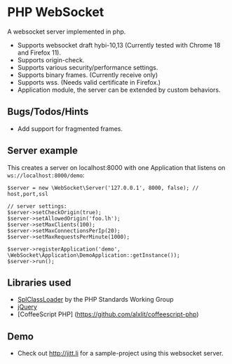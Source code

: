 PHP WebSocket
=============
A websocket server implemented in php.

- Supports websocket draft hybi-10,13 (Currently tested with Chrome 18 and Firefox 11).
- Supports origin-check.
- Supports various security/performance settings.
- Supports binary frames. (Currently receive only)
- Supports wss. (Needs valid certificate in Firefox.)
- Application module, the server can be extended by custom behaviors.

## Bugs/Todos/Hints
- Add support for fragmented frames.

## Server example

This creates a server on localhost:8000 with one Application that listens on `ws://localhost:8000/demo`:

	$server = new \WebSocket\Server('127.0.0.1', 8000, false); // host,port,ssl

	// server settings:	
	$server->setCheckOrigin(true);
	$server->setAllowedOrigin('foo.lh');
	$server->setMaxClients(100);
	$server->setMaxConnectionsPerIp(20);
	$server->setMaxRequestsPerMinute(1000);

	$server->registerApplication('demo', \WebSocket\Application\DemoApplication::getInstance());
	$server->run();

## Libraries used

- [SplClassLoader](http://gist.github.com/221634) by the PHP Standards Working Group
- [jQuery](http://jquery.com/)
- [CoffeeScript PHP] (https://github.com/alxlit/coffeescript-php)

## Demo

- Check out http://jitt.li for a sample-project using this websocket server.